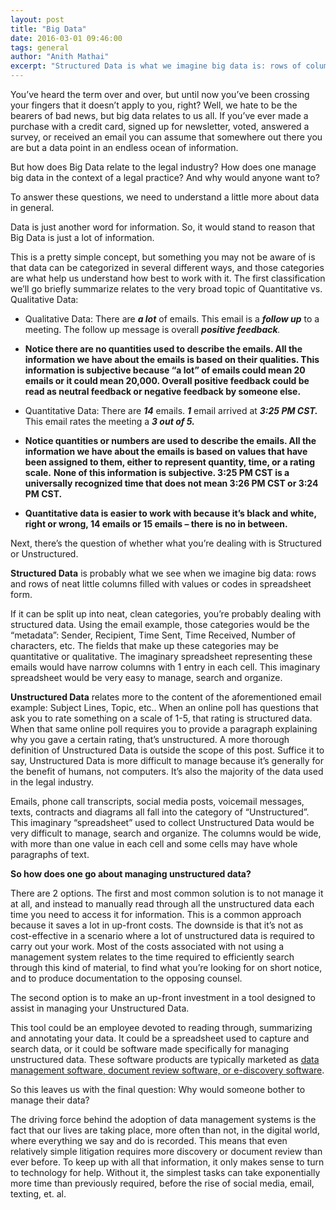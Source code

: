 ```yaml
---
layout: post
title: "Big Data"
date: 2016-03-01 09:46:00
tags: general
author: "Anith Mathai"
excerpt: "Structured Data is what we imagine big data is: rows of columns filled with values in a spreadsheet. Big data is also unstructured like in PDFs, Word, blogs, emails etc."
---
```


You’ve heard the term over and over, but until now you’ve been crossing your fingers that it doesn’t apply to you, right? Well, we hate to be the bearers of bad news, but big data relates to us all. If you’ve ever made a purchase with a credit card, signed up for newsletter, voted, answered a survey, or received an email you can assume that somewhere out there you are but a data point in an endless ocean of information.

But how does Big Data relate to the legal industry? How does one manage big data in the context of a legal practice? And why would anyone want to?

To answer these questions, we need to understand a little more about data in general.

Data is just another word for information. So, it would stand to reason that Big Data is just a lot of information.

This is a pretty simple concept, but something you may not be aware of is that data can be categorized in several different ways, and those categories are what help us understand how best to work with it. The first classification we’ll go briefly summarize relates to the very broad topic of Quantitative vs. Qualitative Data:

- Qualitative Data:
There are **_a lot_** of emails.
This email is a **_follow up_** to a meeting.
The follow up message is overall **_positive feedback_**_._

- **Notice there are no quantities used to describe the emails. All the information we have about the emails is based on their qualities. This information is subjective because “a lot” of emails could mean 20 emails or it could mean 20,000. Overall positive feedback could be read as neutral feedback or negative feedback by someone else.**

- Quantitative Data:
There are **_14_** emails.
**_1_** email arrived at **_3:25 PM CST._**
This email rates the meeting a **_3 out of 5._**

- **Notice quantities or numbers are used to describe the emails. All the information we have about the emails is based on values that have been assigned to them, either to represent quantity, time, or a rating scale.**
**None of this information is subjective. 3:25 PM CST is a universally recognized time that does not mean 3:26 PM CST or 3:24 PM CST.**

- **Quantitative data is easier to work with because it’s black and white, right or wrong, 14 emails or 15 emails – there is no in between.**

Next, there’s the question of whether what you’re dealing with is Structured or Unstructured.

**Structured Data** is probably what we see when we imagine big data: rows and rows of neat little columns filled with values or codes in spreadsheet form.

If it can be split up into neat, clean categories, you’re probably dealing with structured data. Using the email example, those categories would be the “metadata”: Sender, Recipient, Time Sent, Time Received, Number of characters, etc. The fields that make up these categories may be quantitative or qualitative. The imaginary spreadsheet representing these emails would have narrow columns with 1 entry in each cell. This imaginary spreadsheet would be very easy to manage, search and organize.

**Unstructured Data** relates more to the content of the aforementioned email example: Subject Lines, Topic, etc.. When an online poll has questions that ask you to rate something on a scale of 1-5, that rating is structured data. When that same online poll requires you to provide a paragraph explaining why you gave a certain rating, that’s unstructured. A more thorough definition of Unstructured Data is outside the scope of this post. Suffice it to say, Unstructured Data is more difficult to manage because it’s generally for the benefit of humans, not computers. It’s also the majority of the data used in the legal industry.

Emails, phone call transcripts, social media posts, voicemail messages, texts, contracts and diagrams all fall into the category of “Unstructured”. This imaginary “spreadsheet” used to collect Unstructured Data would be very difficult to manage, search and organize. The columns would be wide, with more than one value in each cell and some cells may have whole paragraphs of text.

**So how does one go about managing unstructured data?**

There are 2 options. The first and most common solution is to not manage it at all, and instead to manually read through all the unstructured data each time you need to access it for information. This is a common approach because it saves a lot in up-front costs. The downside is that it’s not as cost-effective in a scenario where a lot of unstructured data is required to carry out your work. Most of the costs associated with not using a management system relates to the time required to efficiently search through this kind of material, to find what you’re looking for on short notice, and to produce documentation to the opposing counsel.

The second option is to make an up-front investment in a tool designed to assist in managing your Unstructured Data.

This tool could be an employee devoted to reading through, summarizing and annotating your data. It could be a spreadsheet used to capture and search data, or it could be software made specifically for managing unstructured data. These software products are typically marketed as [data management software, document review software, or e-discovery software](https://blog.goldfynch.com/2016/01/22/e-discovery-and-document-review-an-introduction/).

So this leaves us with the final question: Why would someone bother to manage their data?

The driving force behind the adoption of data management systems is the fact that our lives are taking place, more often than not, in the digital world, where everything we say and do is recorded. This means that even relatively simple litigation requires more discovery or document review than ever before. To keep up with all that information, it only makes sense to turn to technology for help. Without it, the simplest tasks can take exponentially more time than previously required, before the rise of social media, email, texting, et. al.


